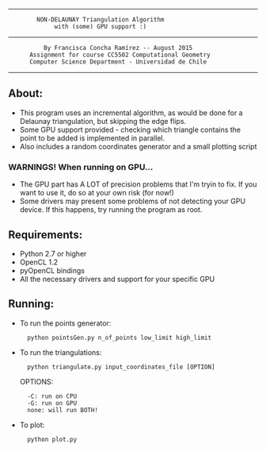 **************************************************************
			NON-DELAUNAY Triangulation Algorithm
				 with (some) GPU support :)
**************************************************************
              By Francisca Concha Ramírez -- August 2015
          Assignment for course CC5502 Computational Geometry
	      Computer Science Department - Universidad de Chile
***************************************************************

## About:
- This program uses an incremental algorithm, as would be done for a Delaunay
  triangulation, but skipping the edge flips.
- Some GPU support provided - checking which triangle contains the point to
  be added is implemented in parallel.
- Also includes a random coordinates generator and a small plotting script

### WARNINGS! When running on GPU...
- The GPU part has A LOT of precision problems that I'm tryin to fix. 
  If you want to use it, do so at your own risk (for now!)
- Some drivers may present some problems of not detecting your GPU device.
  If this happens, try running the program as root.

## Requirements:
- Python 2.7 or higher
- OpenCL 1.2
- pyOpenCL bindings
- All the necessary drivers and support for your specific GPU

## Running:
- To run the points generator:

        python pointsGen.py n_of_points low_limit high_limit

- To run the triangulations:

        python triangulate.py input_coordinates_file [OPTION]
	
	OPTIONS: 
	
		-C: run on CPU 
		-G: run on GPU
		none: will run BOTH!

- To plot:

	    python plot.py
